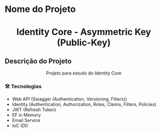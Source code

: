 # Nome do Projeto 

<h1 align="center">Identity Core - Asymmetric Key (Public-Key)</h1>

## Descrição do Projeto
<p align="center">Projeto para estudo do Identity Core</p>

### 🛠 Tecnologias
- Web API (Swagger (Authentication, Versioning, Filters))
- Identity (Authentication, Authorization, Roles, Claims, Filters, Policies)
- JWT (Refresh Token)
- EF in Memory
- Email Service
- IoC (DI)
